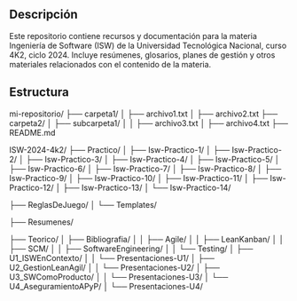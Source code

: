 ## Descripción
Este repositorio contiene recursos y documentación para la materia Ingeniería de Software (ISW) de la Universidad Tecnológica Nacional, curso 4K2, ciclo 2024. Incluye resúmenes, glosarios, planes de gestión y otros materiales relacionados con el contenido de la materia.

## Estructura

mi-repositorio/
├── carpeta1/
│   ├── archivo1.txt
│   ├── archivo2.txt
├── carpeta2/
│   ├── subcarpeta1/
│   │   ├── archivo3.txt
│   ├── archivo4.txt
├── README.md


ISW-2024-4k2/
├── Practico/
│   ├── Isw-Practico-1/
│   ├── Isw-Practico-2/
│   ├── Isw-Practico-3/
│   ├── Isw-Practico-4/
│   ├── Isw-Practico-5/
│   ├── Isw-Practico-6/
│   ├── Isw-Practico-7/
│   ├── Isw-Practico-8/
│   ├── Isw-Practico-9/
│   ├── Isw-Practico-10/
│   ├── Isw-Practico-11/
│   ├── Isw-Practico-12/
│   ├── Isw-Practico-13/
│   └── Isw-Practico-14/

├── ReglasDeJuego/
│   └── Templates/

├── Resumenes/

├── Teorico/
│   ├── Bibliografia/
│   │   ├── Agile/
│   │   ├── LeanKanban/
│   │   ├── SCM/
│   │   ├── SoftwareEngineering/
│   │   └── Testing/
│   ├── U1_ISWEnContexto/
│   │   └── Presentaciones-U1/
│   ├── U2_GestionLeanAgil/
│   │   └── Presentaciones-U2/
│   ├── U3_SWComoProducto/
│   │   └── Presentaciones-U3/
│   └── U4_AseguramientoAPyP/
│       └── Presentaciones-U4/
